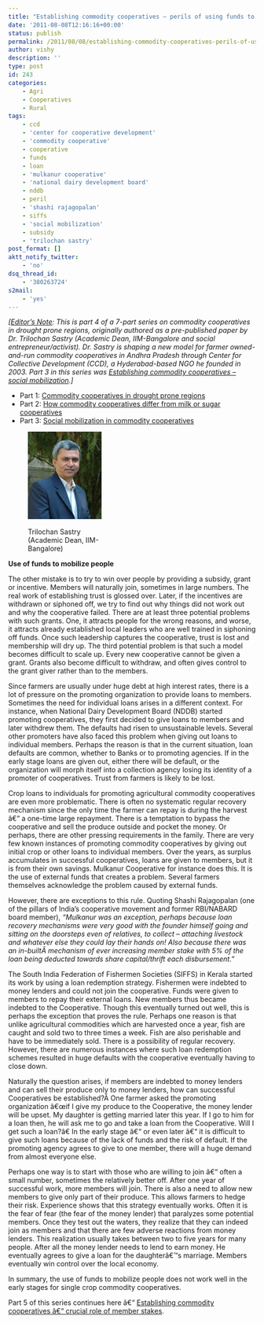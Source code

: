 ```yaml
---
title: "Establishing commodity cooperatives – perils of using funds to mobilize people"
date: '2011-08-08T12:16:16+00:00'
status: publish
permalink: /2011/08/08/establishing-commodity-cooperatives-perils-of-using-funds-to-mobilize-people
author: vishy
description: ''
type: post
id: 243
categories:
    - Agri
    - Cooperatives
    - Rural
tags:
    - ccd
    - 'center for cooperative development'
    - 'commodity cooperative'
    - cooperative
    - funds
    - loan
    - 'mulkanur cooperative'
    - 'national dairy development board'
    - nddb
    - peril
    - 'shashi rajagopalan'
    - siffs
    - 'social mobilization'
    - subsidy
    - 'trilochan sastry'
post_format: []
aktt_notify_twitter:
    - 'no'
dsq_thread_id:
    - '380263724'
s2mail:
    - 'yes'
---
```

*\[<span style="text-decoration: underline;">Editor’s Note</span>: This is part 4 of a 7-part series on commodity cooperatives in drought prone regions, originally authored as a pre-published paper by Dr. Trilochan Sastry (Academic Dean, IIM-Bangalore and social entrepreneur/activist). Dr. Sastry is shaping a new model for farmer owned-and-run commodity cooperatives in Andhra Pradesh through Center for Collective Development (CCD), a Hyderabad-based NGO he founded in 2003. Part 3 in this series was [Establishing commodity cooperatives – social mobilization](http://www.techsangam.com/2011/08/04/establishing-commodity-cooperatives-social-mobilization/).\]*

- Part 1: [Commodity cooperatives in drought prone regions](http://www.techsangam.com/2011/07/29/commodity-cooperatives-in-drought-prone-regions-part-1/)
- Part 2: [How commodity cooperatives differ from milk or sugar cooperatives](http://www.techsangam.com/2011/08/01/how-commodity-cooperatives-differ-from-milk-sugar-cooperatives/)
- Part 3: [Social mobilization in commodity cooperatives](http://www.techsangam.com/2011/08/04/establishing-commodity-cooperatives-social-mobilization/)

<figure aria-describedby="caption-attachment-226" class="wp-caption alignleft" id="attachment_226" style="width: 150px">

[![](../../../../uploads/2011/07/Trilochan_Sastry_iimb.jpg "Trilochan_Sastry_iimb")](../../../../uploads/2011/07/Trilochan_Sastry_iimb.jpg)<figcaption class="wp-caption-text" id="caption-attachment-226">Trilochan Sastry (Academic Dean, IIM-Bangalore)</figcaption></figure>

**Use of funds to mobilize people**

 The other mistake is to try to win over people by providing a subsidy, grant or incentive. Members will naturally join, sometimes in large numbers. The real work of establishing trust is glossed over. Later, if the incentives are withdrawn or siphoned off, we try to find out why things did not work out and why the cooperative failed. There are at least three potential problems with such grants. One, it attracts people for the wrong reasons, and worse, it attracts already established local leaders who are well trained in siphoning off funds. Once such leadership captures the cooperative, trust is lost and membership will dry up. The third potential problem is that such a model becomes difficult to scale up. Every new cooperative cannot be given a grant. Grants also become difficult to withdraw, and often gives control to the grant giver rather than to the members.

Since farmers are usually under huge debt at high interest rates, there is a lot of pressure on the promoting organization to provide loans to members. Sometimes the need for individual loans arises in a different context. For instance, when National Dairy Development Board (NDDB) started promoting cooperatives, they first decided to give loans to members and later withdrew them. The defaults had risen to unsustainable levels. Several other promoters have also faced this problem when giving out loans to individual members. Perhaps the reason is that in the current situation, loan defaults are common, whether to Banks or to promoting agencies. If in the early stage loans are given out, either there will be default, or the organization will morph itself into a collection agency losing its identity of a promoter of cooperatives. Trust from farmers is likely to be lost.

Crop loans to individuals for promoting agricultural commodity cooperatives are even more problematic. There is often no systematic regular recovery mechanism since the only time the farmer can repay is during the harvest â€“ a one-time large repayment. There is a temptation to bypass the cooperative and sell the produce outside and pocket the money. Or perhaps, there are other pressing requirements in the family. There are very few known instances of promoting commodity cooperatives by giving out initial crop or other loans to individual members. Over the years, as surplus accumulates in successful cooperatives, loans are given to members, but it is from their own savings. Mulkanur Cooperative for instance does this. It is the use of external funds that creates a problem. Several farmers themselves acknowledge the problem caused by external funds.

However, there are exceptions to this rule. Quoting Shashi Rajagopalan (one of the pillars of India’s cooperative movement and former RBI/NABARD board member), *“Mulkanur was an exception, perhaps because loan recovery mechanisms were very good with the founder himself going and sitting on the doorsteps even of relatives, to collect – attaching livestock and whatever else they could lay their hands on! Also because there was an in-builtÂ mechanism of ever increasing member stake with 5% of the loan being deducted towards share capital/thrift each disbursement.*”

The South India Federation of Fishermen Societies (SIFFS) in Kerala started its work by using a loan redemption strategy. Fishermen were indebted to money lenders and could not join the cooperative. Funds were given to members to repay their external loans. New members thus became indebted to the Cooperative. Though this eventually turned out well, this is perhaps the exception that proves the rule. Perhaps one reason is that unlike agricultural commodities which are harvested once a year, fish are caught and sold two to three times a week. Fish are also perishable and have to be immediately sold. There is a possibility of regular recovery. However, there are numerous instances where such loan redemption schemes resulted in huge defaults with the cooperative eventually having to close down.

Naturally the question arises, if members are indebted to money lenders and can sell their produce only to money lenders, how can successful Cooperatives be established?Â One farmer asked the promoting organization â€œif I give my produce to the Cooperative, the money lender will be upset. My daughter is getting married later this year. If I go to him for a loan then, he will ask me to go and take a loan from the Cooperative. Will I get such a loan?â€  In the early stage â€“ or even later â€“ it is difficult to give such loans because of the lack of funds and the risk of default. If the promoting agency agrees to give to one member, there will a huge demand from almost everyone else.

Perhaps one way is to start with those who are willing to join â€“ often a small number, sometimes the relatively better off. After one year of successful work, more members will join. There is also a need to allow new members to give only part of their produce. This allows farmers to hedge their risk. Experience shows that this strategy eventually works. Often it is the fear of fear (the fear of the money lender) that paralyzes some potential members. Once they test out the waters, they realize that they can indeed join as members and that there are few adverse reactions from money lenders. This realization usually takes between two to five years for many people. After all the money lender needs to lend to earn money. He eventually agrees to give a loan for the daughterâ€™s marriage. Members eventually win control over the local economy.

In summary, the use of funds to mobilize people does not work well in the early stages for single crop commodity cooperatives.

Part 5 of this series continues here â€“ [Establishing commodity cooperatives â€“ crucial role of member stakes](http://www.techsangam.com/2011/08/12/establishing-commodity-cooperatives-crucial-role-of-member-stakes/).